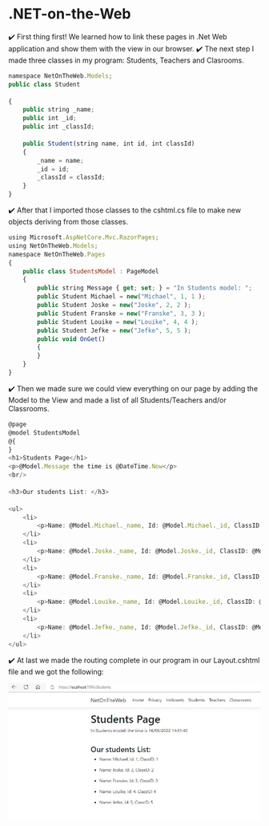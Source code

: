 # .NET-on-the-Web
:heavy_check_mark:
First thing first! We learned how to link these pages in .Net Web application and show them with the view in our browser. 
:heavy_check_mark:
The next step I made three classes in my program: Students, Teachers and Clasrooms.
```js
namespace NetOnTheWeb.Models;
public class Student

{
    public string _name;
    public int _id;
    public int _classId;
    
    public Student(string name, int id, int classId)
    {
        _name = name;
        _id = id;
        _classId = classId;
    }
}
```
:heavy_check_mark: After that I imported those classes to the cshtml.cs file to make new objects deriving from those classes. 
```js
using Microsoft.AspNetCore.Mvc.RazorPages;
using NetOnTheWeb.Models;
namespace NetOnTheWeb.Pages
{
    public class StudentsModel : PageModel
    {
        public string Message { get; set; } = "In Students model: ";
        public Student Michael = new("Michael", 1, 1 );
        public Student Joske = new("Joske", 2, 2 );
        public Student Franske = new("Franske", 3, 3 );
        public Student Louike = new("Louike", 4, 4 );
        public Student Jefke = new("Jefke", 5, 5 );
        public void OnGet()
        {
        }
    }
}
```
:heavy_check_mark: Then we made sure we could view everything on our page by adding the Model to the View and made a list of all Students/Teachers and/or Classrooms.
```js
@page
@model StudentsModel
@{
}
<h1>Students Page</h1>
<p>@Model.Message the time is @DateTime.Now</p>
<br/>

<h3>Our students List: </h3>

<ul>
    <li>
        <p>Name: @Model.Michael._name, Id: @Model.Michael._id, ClassID: @Model.Michael._classId</p>
    </li>
    <li>
        <p>Name: @Model.Joske._name, Id: @Model.Joske._id, ClassID: @Model.Joske._classId</p>
    </li>
    <li>
        <p>Name: @Model.Franske._name, Id: @Model.Franske._id, ClassID: @Model.Franske._classId</p>
    </li>
    <li>
        <p>Name: @Model.Louike._name, Id: @Model.Louike._id, ClassID: @Model.Louike._classId</p>
    </li>
    <li>
        <p>Name: @Model.Jefke._name, Id: @Model.Jefke._id, ClassID: @Model.Jefke._classId</p>
    </li>
</ul>

```
:heavy_check_mark: At last we made the routing complete in our program in our Layout.cshtml file and we got the following:

![Students](Students.JPG)
